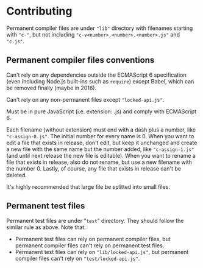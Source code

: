 Contributing
============

Permanent compiler files are under `"lib"` directory with filenames starting with `"c-"`, but not including `"c-v<number>.<number>.<number>.js"` and `"c.js"`.

Permanent compiler files conventions
------------------------------------

Can't rely on any dependencies outside the ECMAScript 6 specification (even including Node.js built-ins such as `require`) except Babel, which can be removed finally (maybe in 2016).

Can't rely on any non-permanent files except `"locked-api.js"`.

Must be in pure JavaScript (i.e. extension: .js) and comply with ECMAScript 6.

Each filename (without extension) must end with a dash plus a number, like `"c-assign-0.js"`. The initial number for every name is 0. When you want to edit a file that exists in release, don't edit, but keep it unchanged and create a new file with the same name but the number added, like `"c-assign-1.js"` (and until next release the new file is editable). When you want to rename a file that exists in release, also do not rename, but use a new filename with the number 0. Lastly, of course, any file that exists in release can't be deleted.

It's highly recommended that large file be splitted into small files.

Permanent test files
--------------------

Permanent test files are under "`test`" directory. They should follow the similar rule as above. Note that:

- Permanent test files can rely on permanent compiler files, but permanent compiler files can't rely on permanent test files.
- Permanent test files can rely on `"lib/locked-api.js"`, but permanent compiler files can't rely on `"test/locked-api.js"`.
